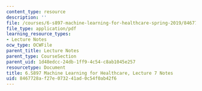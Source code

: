 ```yaml
---
content_type: resource
description: ''
file: /courses/6-s897-machine-learning-for-healthcare-spring-2019/8467728af27e073241ad0c54f0ab42f6_MIT6_S897S19_lec7note.pdf
file_type: application/pdf
learning_resource_types:
- Lecture Notes
ocw_type: OCWFile
parent_title: Lecture Notes
parent_type: CourseSection
parent_uid: 1d48edcc-24db-1ff9-4c54-c8ab1045e257
resourcetype: Document
title: 6.S897 Machine Learning for Healthcare, Lecture 7 Notes
uid: 8467728a-f27e-0732-41ad-0c54f0ab42f6
---
```

